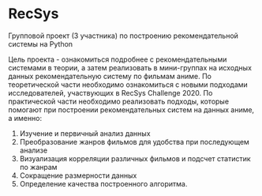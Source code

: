 # RecSys
Групповой проект (3 участника) по построению рекомендательной системы на Python

Цель проекта -  ознакомиться подробнее с рекомендательными системами в теории, а затем реализовать в мини-группах на исходных данных рекомендательную систему по фильмам аниме. По теоретической части необходимо  ознакомиться с новыми подходами исследователей, участвующих в RecSys Challenge 2020. По практической части необходимо реализовать подходы, которые помогают при построении рекомендательных систем на данных аниме, а именно:
1. Изучение и первичный анализ данных 
2. Преобразование жанров фильмов для удобства при последующем анализе
3. Визуализация корреляции различных фильмов и подсчет статистик по жанрам
4. Сокращение размерности данных
5. Определение качества построенного алгоритма.
